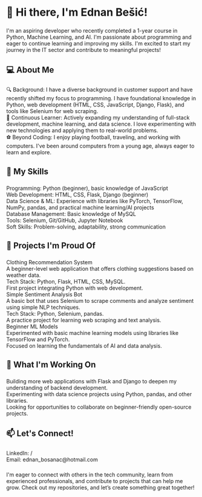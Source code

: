 <h1 align="left">👋 Hi there, I'm Ednan Bešić!</h1>

###

<p align="left">I'm an aspiring developer who recently completed a 1-year course in Python, Machine Learning, and AI. I'm passionate about programming and eager to continue learning and improving my skills. I'm excited to start my journey in the IT sector and contribute to meaningful projects!</p>

###

<h2 align="left">💻 About Me</h2>

###

<p align="left">🔍 Background: I have a diverse background in customer support and have recently shifted my focus to programming. I have foundational knowledge in Python, web development (HTML, CSS, JavaScript, Django, Flask), and tools like Selenium for web scraping.<br>🌱 Continuous Learner: Actively expanding my understanding of full-stack development, machine learning, and data science. I love experimenting with new technologies and applying them to real-world problems.<br>⚽️ Beyond Coding: I enjoy playing football, traveling, and working with computers. I've been around computers from a young age, always eager to learn and explore.</p>

###

<h2 align="left">🔧 My Skills</h2>

###

<p align="left">Programming: Python (beginner), basic knowledge of JavaScript<br>Web Development: HTML, CSS, Flask, Django (beginner)<br>Data Science & ML: Experience with libraries like PyTorch, TensorFlow, NumPy, pandas, and practical machine learning/AI projects<br>Database Management: Basic knowledge of MySQL<br>Tools: Selenium, Git/GitHub, Jupyter Notebook<br>Soft Skills: Problem-solving, adaptability, strong communication</p>

###

<h2 align="left">🌟 Projects I'm Proud Of</h2>

###

<p align="left">Clothing Recommendation System<br>A beginner-level web application that offers clothing suggestions based on weather data.<br>Tech Stack: Python, Flask, HTML, CSS, MySQL.<br>First project integrating Python with web development.<br>Simple Sentiment Analysis Bot<br>A basic bot that uses Selenium to scrape comments and analyze sentiment using simple NLP techniques.<br>Tech Stack: Python, Selenium, pandas.<br>A practice project for learning web scraping and text analysis.<br>Beginner ML Models<br>Experimented with basic machine learning models using libraries like TensorFlow and PyTorch.<br>Focused on learning the fundamentals of AI and data analysis.</p>

###

<h2 align="left">🚀 What I'm Working On</h2>

###

<p align="left">Building more web applications with Flask and Django to deepen my understanding of backend development.<br>Experimenting with data science projects using Python, pandas, and other libraries.<br>Looking for opportunities to collaborate on beginner-friendly open-source projects.</p>

###

<h2 align="left">📫 Let's Connect!</h2>

###

<p align="left">LinkedIn: /<br>Email: ednan_bosanac@hotmail.com</p>

###

<p align="left">I'm eager to connect with others in the tech community, learn from experienced professionals, and contribute to projects that can help me grow. Check out my repositories, and let’s create something great together!</p>

